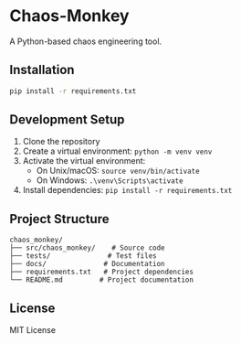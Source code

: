 # Chaos-Monkey

A Python-based chaos engineering tool.

## Installation

```bash
pip install -r requirements.txt
```

## Development Setup

1. Clone the repository
2. Create a virtual environment: `python -m venv venv`
3. Activate the virtual environment:
   - On Unix/macOS: `source venv/bin/activate`
   - On Windows: `.\venv\Scripts\activate`
4. Install dependencies: `pip install -r requirements.txt`

## Project Structure

```
chaos_monkey/
├── src/chaos_monkey/    # Source code
├── tests/              # Test files
├── docs/              # Documentation
├── requirements.txt   # Project dependencies
└── README.md         # Project documentation
```

## License

MIT License